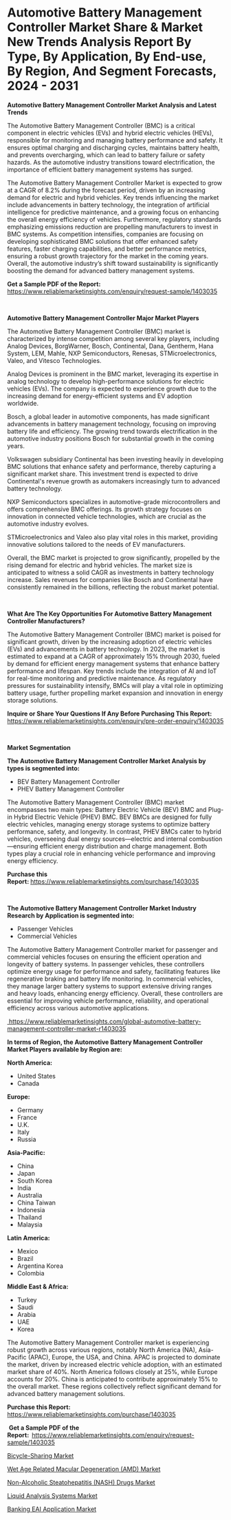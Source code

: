 <p><h1>Automotive Battery Management Controller Market Share & Market New Trends Analysis Report By Type, By Application, By End-use, By Region, And Segment Forecasts, 2024 - 2031</h1></p><p><strong>Automotive Battery Management Controller Market Analysis and Latest Trends</strong></p>
<p><p>The Automotive Battery Management Controller (BMC) is a critical component in electric vehicles (EVs) and hybrid electric vehicles (HEVs), responsible for monitoring and managing battery performance and safety. It ensures optimal charging and discharging cycles, maintains battery health, and prevents overcharging, which can lead to battery failure or safety hazards. As the automotive industry transitions toward electrification, the importance of efficient battery management systems has surged.</p><p>The Automotive Battery Management Controller Market is expected to grow at a CAGR of 8.2% during the forecast period, driven by an increasing demand for electric and hybrid vehicles. Key trends influencing the market include advancements in battery technology, the integration of artificial intelligence for predictive maintenance, and a growing focus on enhancing the overall energy efficiency of vehicles. Furthermore, regulatory standards emphasizing emissions reduction are propelling manufacturers to invest in BMC systems. As competition intensifies, companies are focusing on developing sophisticated BMC solutions that offer enhanced safety features, faster charging capabilities, and better performance metrics, ensuring a robust growth trajectory for the market in the coming years. Overall, the automotive industry’s shift toward sustainability is significantly boosting the demand for advanced battery management systems.</p></p>
<p><strong>Get a Sample PDF of the Report:&nbsp;</strong> <a href="https://www.reliablemarketinsights.com/enquiry/request-sample/1403035?utm_campaign=1619&utm_medium=2&utm_source=Github&utm_content=ia&utm_term=23102024&utm_id=automotive-battery-management-controller">https://www.reliablemarketinsights.com/enquiry/request-sample/1403035</a></p>
<p>&nbsp;</p>
<p><strong>Automotive Battery Management Controller Major Market Players</strong></p>
<p><p>The Automotive Battery Management Controller (BMC) market is characterized by intense competition among several key players, including Analog Devices, BorgWarner, Bosch, Continental, Dana, Gentherm, Hana System, LEM, Mahle, NXP Semiconductors, Renesas, STMicroelectronics, Valeo, and Vitesco Technologies. </p><p>Analog Devices is prominent in the BMC market, leveraging its expertise in analog technology to develop high-performance solutions for electric vehicles (EVs). The company is expected to experience growth due to the increasing demand for energy-efficient systems and EV adoption worldwide. </p><p>Bosch, a global leader in automotive components, has made significant advancements in battery management technology, focusing on improving battery life and efficiency. The growing trend towards electrification in the automotive industry positions Bosch for substantial growth in the coming years.</p><p>Volkswagen subsidiary Continental has been investing heavily in developing BMC solutions that enhance safety and performance, thereby capturing a significant market share. This investment trend is expected to drive Continental's revenue growth as automakers increasingly turn to advanced battery technology.</p><p>NXP Semiconductors specializes in automotive-grade microcontrollers and offers comprehensive BMC offerings. Its growth strategy focuses on innovation in connected vehicle technologies, which are crucial as the automotive industry evolves.</p><p>STMicroelectronics and Valeo also play vital roles in this market, providing innovative solutions tailored to the needs of EV manufacturers. </p><p>Overall, the BMC market is projected to grow significantly, propelled by the rising demand for electric and hybrid vehicles. The market size is anticipated to witness a solid CAGR as investments in battery technology increase. Sales revenues for companies like Bosch and Continental have consistently remained in the billions, reflecting the robust market potential.</p></p>
<p>&nbsp;</p>
<p><strong>What Are The Key Opportunities For Automotive Battery Management Controller Manufacturers?</strong></p>
<p><p>The Automotive Battery Management Controller (BMC) market is poised for significant growth, driven by the increasing adoption of electric vehicles (EVs) and advancements in battery technology. In 2023, the market is estimated to expand at a CAGR of approximately 15% through 2030, fueled by demand for efficient energy management systems that enhance battery performance and lifespan. Key trends include the integration of AI and IoT for real-time monitoring and predictive maintenance. As regulatory pressures for sustainability intensify, BMCs will play a vital role in optimizing battery usage, further propelling market expansion and innovation in energy storage solutions.</p></p>
<p><strong>Inquire or Share Your Questions If Any Before Purchasing This Report:</strong> <a href="https://www.reliablemarketinsights.com/enquiry/pre-order-enquiry/1403035?utm_campaign=1619&utm_medium=2&utm_source=Github&utm_content=ia&utm_term=23102024&utm_id=automotive-battery-management-controller">https://www.reliablemarketinsights.com/enquiry/pre-order-enquiry/1403035</a></p>
<p>&nbsp;</p>
<p><strong>Market Segmentation</strong></p>
<p><strong>The Automotive Battery Management Controller Market Analysis by types is segmented into:</strong></p>
<p><ul><li>BEV Battery Management Controller</li><li>PHEV Battery Management Controller</li></ul></p>
<p><p>The Automotive Battery Management Controller (BMC) market encompasses two main types: Battery Electric Vehicle (BEV) BMC and Plug-in Hybrid Electric Vehicle (PHEV) BMC. BEV BMCs are designed for fully electric vehicles, managing energy storage systems to optimize battery performance, safety, and longevity. In contrast, PHEV BMCs cater to hybrid vehicles, overseeing dual energy sources—electric and internal combustion—ensuring efficient energy distribution and charge management. Both types play a crucial role in enhancing vehicle performance and improving energy efficiency.</p></p>
<p><strong>Purchase this Report:&nbsp;</strong><a href="https://www.reliablemarketinsights.com/purchase/1403035?utm_campaign=1619&utm_medium=2&utm_source=Github&utm_content=ia&utm_term=23102024&utm_id=automotive-battery-management-controller">https://www.reliablemarketinsights.com/purchase/1403035</a></p>
<p>&nbsp;</p>
<p><strong>The Automotive Battery Management Controller Market Industry Research by Application is segmented into:</strong></p>
<p><ul><li>Passenger Vehicles</li><li>Commercial Vehicles</li></ul></p>
<p><p>The Automotive Battery Management Controller market for passenger and commercial vehicles focuses on ensuring the efficient operation and longevity of battery systems. In passenger vehicles, these controllers optimize energy usage for performance and safety, facilitating features like regenerative braking and battery life monitoring. In commercial vehicles, they manage larger battery systems to support extensive driving ranges and heavy loads, enhancing energy efficiency. Overall, these controllers are essential for improving vehicle performance, reliability, and operational efficiency across various automotive applications.</p></p>
<p><a href="https://www.reliablemarketinsights.com/global-automotive-battery-management-controller-market-r1403035?utm_campaign=1619&utm_medium=2&utm_source=Github&utm_content=ia&utm_term=23102024&utm_id=automotive-battery-management-controller">&nbsp;https://www.reliablemarketinsights.com/global-automotive-battery-management-controller-market-r1403035</a></p>
<p><strong>In terms of Region, the Automotive Battery Management Controller Market Players available by Region are:</strong></p>
<p>
    <p> <strong> North America: </strong>
        <ul>
            <li>United States</li>
            <li>Canada</li>
        </ul>
        </p> 
    <p> <strong> Europe: </strong>
        <ul>
            <li>Germany</li>
            <li>France</li>
            <li>U.K.</li>
            <li>Italy</li>
            <li>Russia</li>
        </ul>
        </p> 
    <p> <strong> Asia-Pacific: </strong>
        <ul>
            <li>China</li>
            <li>Japan</li>
            <li>South Korea</li>
            <li>India</li>
            <li>Australia</li>
            <li>China Taiwan</li>
            <li>Indonesia</li>
            <li>Thailand</li>
            <li>Malaysia</li>
        </ul>
        </p> 
    <p> <strong> Latin America: </strong>
        <ul>
            <li>Mexico</li>
            <li>Brazil</li>
            <li>Argentina Korea</li>
            <li>Colombia</li>
        </ul>
        </p> 
    <p> <strong> Middle East & Africa: </strong>
        <ul>
            <li>Turkey</li>
            <li>Saudi</li>
            <li>Arabia</li>
            <li>UAE</li>
            <li>Korea</li>
        </ul>
    </p>
    </p>
<p><p>The Automotive Battery Management Controller market is experiencing robust growth across various regions, notably North America (NA), Asia-Pacific (APAC), Europe, the USA, and China. APAC is projected to dominate the market, driven by increased electric vehicle adoption, with an estimated market share of 40%. North America follows closely at 25%, while Europe accounts for 20%. China is anticipated to contribute approximately 15% to the overall market. These regions collectively reflect significant demand for advanced battery management solutions.</p></p>
<p><strong>Purchase this Report: </strong><a href="https://www.reliablemarketinsights.com/purchase/1403035?utm_campaign=1619&utm_medium=2&utm_source=Github&utm_content=ia&utm_term=23102024&utm_id=automotive-battery-management-controller">https://www.reliablemarketinsights.com/purchase/1403035</a></p>
<p>&nbsp;<strong>Get a Sample PDF of the Report:&nbsp;&nbsp;</strong><a href="https://www.reliablemarketinsights.com/enquiry/request-sample/1403035?utm_campaign=1619&utm_medium=2&utm_source=Github&utm_content=ia&utm_term=23102024&utm_id=automotive-battery-management-controller">https://www.reliablemarketinsights.com/enquiry/request-sample/1403035</a></p>
<p><strong></strong></p>
<p><p><a href="https://www.linkedin.com/pulse/bicycle-sharing-market-outlook-forecast-from-2024-2031-z5kme?utm_campaign=1619&utm_medium=2&utm_source=Github&utm_content=ia&utm_term=23102024&utm_id=automotive-battery-management-controller">Bicycle-Sharing Market</a></p><p><a href="https://www.linkedin.com/pulse/wet-age-related-macular-degeneration-amd-market-refracting-trends-vsk8c?utm_campaign=1619&utm_medium=2&utm_source=Github&utm_content=ia&utm_term=23102024&utm_id=automotive-battery-management-controller">Wet Age Related Macular Degeneration (AMD) Market</a></p><p><a href="https://www.linkedin.com/pulse/non-alcoholic-steatohepatitis-nash-drugs-market-pulse-108-expansion-4pfac?utm_campaign=1619&utm_medium=2&utm_source=Github&utm_content=ia&utm_term=23102024&utm_id=automotive-battery-management-controller">Non-Alcoholic Steatohepatitis (NASH) Drugs Market</a></p><p><a href="https://issuu.com/reportprime-2/docs/liquid-analysis-systems-market-size_1455423894658d?utm_campaign=1619&utm_medium=2&utm_source=Github&utm_content=ia&utm_term=23102024&utm_id=automotive-battery-management-controller">Liquid Analysis Systems Market</a></p><p><a href="https://www.linkedin.com/pulse/banking-eai-application-market-revolution-size-share-emerging-trends-menue?utm_campaign=1619&utm_medium=2&utm_source=Github&utm_content=ia&utm_term=23102024&utm_id=automotive-battery-management-controller">Banking EAI Application Market</a></p></p>